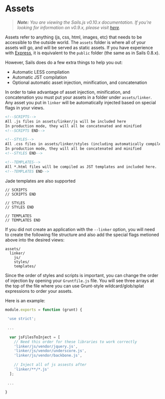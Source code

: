 # Assets
> _**Note:** You are viewing the Sails.js v0.10.x documentation.  If you're looking for information on v0.9.x, please visit [here](http://09x.sailsjs.org)._

Assets refer to anything (js, css, html, images, etc) that needs to be accessible to the outside world. 
The `assets` folder is where all of your assets will go, and will be served as static assets. 
If you have experience with [Express](http://www.expressjs.com), it is equivalent to the `public` folder (the same as in Sails 0.8.x).  

However, Sails does do a few extra things to help you out:  
 - Automatic LESS compilation
 - Automatic JST compilation
 - Optional automatic asset injection, minification, and concatenation

In order to take advantage of asset injection, minification, and concatenation you must put your assets in a folder under 
`assets/linker`. Any asset you put in `linker` will be automatically injected based on special flags in your views.
```html
<!--SCRIPTS-->
All .js files in assets/linker/js will be included here
In production mode, they will all be concatenated and minified
<!--SCRIPTS END-->

<!--STYLES-->
All .css files in assets/linker/styles (including automatically compile ones from LESS) will be included here
In production mode, they will all be concatenated and minified
<!--STYLES END-->

<!--TEMPLATES-->
All *.html files will be compiled as JST templates and included here.
<!--TEMPLATES END-->
```
Jade templates are also supported
```jade
// SCRIPTS
// SCRIPTS END

// STYLES
// STYLES END

// TEMPLATES
// TEMPLATES END
```

If you did not create an application with the `--linker` option, you will need to create the following file structure
and also add the special flags metioned above into the desired views:
```
assets/
  linker/
    js/
    styles/
    templates/
```

Since the order of styles and scripts is important, you can change the order of injection by opening your
`Gruntfile.js` file. You will see three arrays at the top of the file where you can use Grunt-style
wildcard/glob/splat expressions to order your assets.

Here is an example:
```javascript
module.exports = function (grunt) {
 
 'use strict';
 
 ...
 
  var jsFilesToInject = [
    // Need this order for these libraries to work correctly
    'linker/js/vendor/jquery.js',
    'linker/js/vendor/underscore.js',
    'linker/js/vendor/backbone.js',
    
    // Inject all of js assests after
    'linker/**/*.js'
  ];
 
 ...
 
}
```
